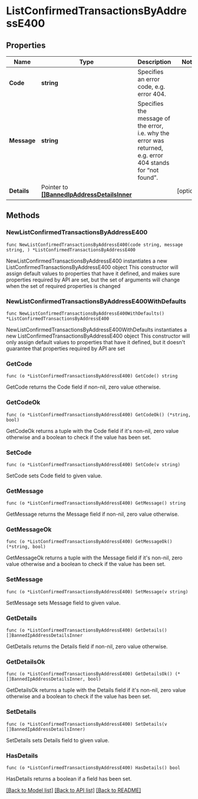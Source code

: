 # ListConfirmedTransactionsByAddressE400

## Properties

Name | Type | Description | Notes
------------ | ------------- | ------------- | -------------
**Code** | **string** | Specifies an error code, e.g. error 404. | 
**Message** | **string** | Specifies the message of the error, i.e. why the error was returned, e.g. error 404 stands for “not found”. | 
**Details** | Pointer to [**[]BannedIpAddressDetailsInner**](BannedIpAddressDetailsInner.md) |  | [optional] 

## Methods

### NewListConfirmedTransactionsByAddressE400

`func NewListConfirmedTransactionsByAddressE400(code string, message string, ) *ListConfirmedTransactionsByAddressE400`

NewListConfirmedTransactionsByAddressE400 instantiates a new ListConfirmedTransactionsByAddressE400 object
This constructor will assign default values to properties that have it defined,
and makes sure properties required by API are set, but the set of arguments
will change when the set of required properties is changed

### NewListConfirmedTransactionsByAddressE400WithDefaults

`func NewListConfirmedTransactionsByAddressE400WithDefaults() *ListConfirmedTransactionsByAddressE400`

NewListConfirmedTransactionsByAddressE400WithDefaults instantiates a new ListConfirmedTransactionsByAddressE400 object
This constructor will only assign default values to properties that have it defined,
but it doesn't guarantee that properties required by API are set

### GetCode

`func (o *ListConfirmedTransactionsByAddressE400) GetCode() string`

GetCode returns the Code field if non-nil, zero value otherwise.

### GetCodeOk

`func (o *ListConfirmedTransactionsByAddressE400) GetCodeOk() (*string, bool)`

GetCodeOk returns a tuple with the Code field if it's non-nil, zero value otherwise
and a boolean to check if the value has been set.

### SetCode

`func (o *ListConfirmedTransactionsByAddressE400) SetCode(v string)`

SetCode sets Code field to given value.


### GetMessage

`func (o *ListConfirmedTransactionsByAddressE400) GetMessage() string`

GetMessage returns the Message field if non-nil, zero value otherwise.

### GetMessageOk

`func (o *ListConfirmedTransactionsByAddressE400) GetMessageOk() (*string, bool)`

GetMessageOk returns a tuple with the Message field if it's non-nil, zero value otherwise
and a boolean to check if the value has been set.

### SetMessage

`func (o *ListConfirmedTransactionsByAddressE400) SetMessage(v string)`

SetMessage sets Message field to given value.


### GetDetails

`func (o *ListConfirmedTransactionsByAddressE400) GetDetails() []BannedIpAddressDetailsInner`

GetDetails returns the Details field if non-nil, zero value otherwise.

### GetDetailsOk

`func (o *ListConfirmedTransactionsByAddressE400) GetDetailsOk() (*[]BannedIpAddressDetailsInner, bool)`

GetDetailsOk returns a tuple with the Details field if it's non-nil, zero value otherwise
and a boolean to check if the value has been set.

### SetDetails

`func (o *ListConfirmedTransactionsByAddressE400) SetDetails(v []BannedIpAddressDetailsInner)`

SetDetails sets Details field to given value.

### HasDetails

`func (o *ListConfirmedTransactionsByAddressE400) HasDetails() bool`

HasDetails returns a boolean if a field has been set.


[[Back to Model list]](../README.md#documentation-for-models) [[Back to API list]](../README.md#documentation-for-api-endpoints) [[Back to README]](../README.md)


